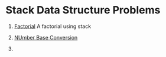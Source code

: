 # Stack Data Structure Problems

1. [Factorial](https://github.com/papilo-cloud/Python_Data_Structures-/blob/main/data_structures/stacks/Solutions/factorial.py) A factorial using stack

2. [NUmber Base Conversion](https://github.com/papilo-cloud/Python_Data_Structures-/blob/main/data_structures/stacks/Solutions/number_base_conversion.py)

3. 